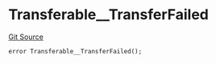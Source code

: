 # Transferable__TransferFailed
[Git Source](https://github.com/ContractLabs/foundry-bountykinds-contract/blob/67e6855d3beabdf242cc0b51d9e53b087a5235b9/src/oz-custom/internal-upgradeable/TransferableUpgradeable.sol)


```solidity
error Transferable__TransferFailed();
```

